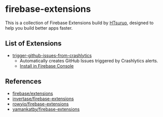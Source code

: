 # firebase-extensions

This is a collection of Firebase Extensions build by [HTsuruo](https://github.com/HTsuruo), designed to help you build better apps faster.

## List of Extensions

- [trigger-github-issues-from-crashlytics](https://github.com/HTsuruo/firebase-extensions/tree/main/trigger-github-issues-from-crashlytics)
  - Automatically creates GitHub Issues triggered by Crashlytics alerts.
  - [Install in Firebase Console](https://extensions.dev/extensions/htsuruo/trigger-github-issues-from-crashlytics)

## References

- [firebase/extensions](https://github.com/firebase/extensions)
- [invertase/firebase-extensions](https://github.com/invertase/firebase-extensions)
- [rowyio/firebase-extensions](https://github.com/rowyio/firebase-extensions)
- [yamankatby/firebase-extensions](https://github.com/yamankatby/firebase-extensions)
